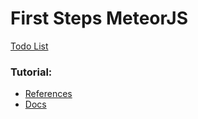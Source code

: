 # First Steps MeteorJS
[Todo List](http://sebas095-todolist.meteor.com/)


### Tutorial:
- [References](https://www.meteor.com/tutorials/blaze/creating-an-app)
- [Docs](http://docs.meteor.com/#/full/)
